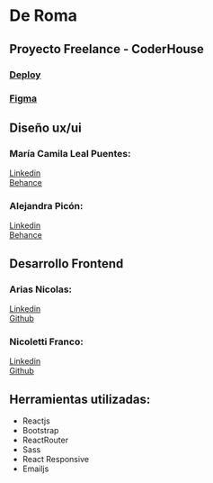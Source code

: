 # De Roma 
## Proyecto Freelance - CoderHouse

### [Deploy](https://de-roma.web.app/)
### [Figma](https://www.figma.com/file/esqaj3LMfCSAci3Ze20tQs/De-Roma-Project?node-id=0%3A1&t=PuDgNdxzLziWb9VH-0)  
  
## Diseño ux/ui
### María Camila Leal Puentes:  
[Linkedin](https://www.linkedin.com/in/maría-camila-leal-puentes/)  
[Behance](https://www.behance.net/camileal)

### Alejandra Picón:  
[Linkedin](https://www.linkedin.com/in/alepicon/)  
[Behance]()

## Desarrollo Frontend
### Arias Nicolas:  
[Linkedin](https://www.linkedin.com/in/dev-nicolasarias/)  
[Github](https://github.com/nicoarias47)  
  
### Nicoletti Franco: 
[Linkedin](https://www.linkedin.com/in/franco-nicoletti-2993b3a7/)  
[Github](https://github.com/Frankstein97)  

## Herramientas utilizadas:
- Reactjs
- Bootstrap
- ReactRouter
- Sass
- React Responsive
- Emailjs

